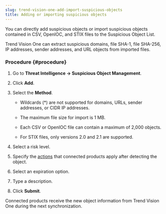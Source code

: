 ```yaml
---
slug: trend-vision-one-add-import-suspicious-objects
title: Adding or importing suspicious objects
---
```


You can directly add suspicious objects or import suspicious objects contained in CSV, OpenIOC, and STIX files to the Suspicious Object List.

Trend Vision One can extract suspicious domains, file SHA-1, file SHA-256, IP addresses, sender addresses, and URL objects from imported files.

### Procedure {#procedure}

1.  Go to **Threat Intelligence → Suspicious Object Management**.

2.  Click **Add**.

3.  Select the **Method**.

    - Wildcards (\*) are not supported for domains, URLs, sender addresses, or CIDR IP addresses.

    - The maximum file size for import is 1 MB.

    - Each CSV or OpenIOC file can contain a maximum of 2,000 objects.

    - For STIX files, only versions 2.0 and 2.1 are supported.

4.  Select a risk level.

5.  Specify the [actions](suspicious-object-actions.md) that connected products apply after detecting the object.

6.  Select an expiration option.

7.  Type a description.

8.  Click **Submit**.

Connected products receive the new object information from Trend Vision One during the next synchronization.

